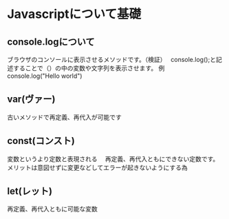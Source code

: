 # Javascriptについて基礎　
## console.logについて　
ブラウザのコンソールに表示させるメソッドです。（検証）　
console.log();と記述することで（）の中の変数や文字列を表示させます。 
例　　console.log("Hello world")

## var(ヴァー)　
古いメソッドで再定義、再代入が可能です 

## const(コンスト) 
変数というより定数と表現される　
再定義、再代入ともにできない定数です。　
メリットは意図せずに変更などしてエラーが起きないようにする為　

## let(レット)　
再定義、再代入ともに可能な変数

